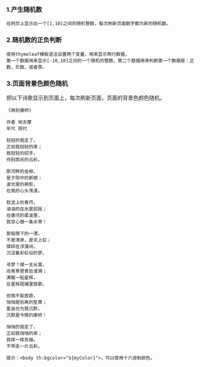 ###  1.产生随机数
```
在网页上显示出一个[1,10]之间的随机整数，每次刷新页面数字都为新的随机数。
```
###  2.随机数的正负判断
```
使用thymeleaf模板语法设置两个变量，用来显示两行数据，
第一个数据用来显示[-10,10]之间的一个随机的整数，第二个数据用来判断第一个数据是：正数，负数，或者零。
```
###  3.页面背景色颜色随机
把以下诗歌显示到页面上，每次刷新页面，页面的背景色颜色随机。
```
《再别康桥》

作者 徐志摩 
年代 现代

轻轻的我走了，
正如我轻轻的来；
我轻轻的招手，
作别西天的云彩。

那河畔的金柳，
是夕阳中的新娘；
波光里的艳影，
在我的心头荡漾。

软泥上的青荇，
油油的在水底招摇；
在康河的柔波里，
我甘心做一条水草！

那榆荫下的一潭，
不是清泉，是天上虹；
揉碎在浮藻间，
沉淀着彩虹似的梦。

寻梦？撑一支长篙，
向青草更青处漫溯；
满载一船星辉，
在星辉斑斓里放歌。

但我不能放歌，
悄悄是别离的笙箫；
夏虫也为我沉默，
沉默是今晚的康桥！

悄悄的我走了，
正如我悄悄的来；
我挥一挥衣袖，
不带走一片云彩。
```
```
提示：<body th:bgcolor="${myColor}">，可以使用十六进制颜色。
```
